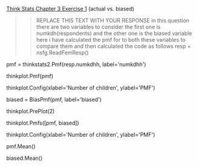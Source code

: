 [Think Stats Chapter 3 Exercise 1](http://greenteapress.com/thinkstats2/html/thinkstats2004.html#toc31) (actual vs. biased)

>> REPLACE THIS TEXT WITH YOUR RESPONSE
in this question there are two variables  to consider the first one is numkdh(respondents) and the other one is the biased variable here i have calculated the pmf for to both these variables to compare them and then calculated the code as follows 
resp = nsfg.ReadFemResp()

pmf = thinkstats2.Pmf(resp.numkdhh, label='numkdhh')

thinkplot.Pmf(pmf)

thinkplot.Config(xlabel='Number of children', ylabel='PMF')

biased = BiasPmf(pmf, label='biased')

thinkplot.PrePlot(2)

thinkplot.Pmfs([pmf, biased])

thinkplot.Config(xlabel='Number of children', ylabel='PMF')

pmf.Mean()

biased.Mean()
